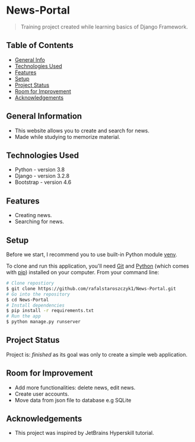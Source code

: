 # News-Portal
> Training project created while learning basics of Django Framework.

## Table of Contents
* [General Info](#general-information)
* [Technologies Used](#technologies-used)
* [Features](#features)
* [Setup](#setup)
* [Project Status](#project-status)
* [Room for Improvement](#room-for-improvement)
* [Acknowledgements](#acknowledgements)
<!-- * [License](#license) -->


## General Information
- This website allows you to create and search for news.
- Made while studying to memorize material.

## Technologies Used
- Python - version 3.8
- Django - version 3.2.8
- Bootstrap - version 4.6


## Features
- Creating news.
- Searching for news.

## Setup
Before we start, I recommend you to use built-in Python module [venv](https://docs.python.org/3/library/venv.html).

To clone and run this application, you'll need [Git](https://git-scm.com) and [Python](https://www.python.org/downloads/) (which comes with [pip](https://pypi.org/project/pip/)) installed on your computer.
From your command line:
```zsh
# Clone repostiory
$ git clone https://github.com/rafalstaroszczyk1/News-Portal.git
# Go into the repository
$ cd News-Portal
# Install dependencies
$ pip install -r requirements.txt
# Run the app
$ python manage.py runserver
```

## Project Status
Project is: _finished_ as its goal was only to create a simple web application.  


## Room for Improvement
- Add more functionalities: delete news, edit news.
- Create user accounts.
- Move data from json file to database e.g SQLite


## Acknowledgements
- This project was inspired by JetBrains Hyperskill tutorial.
